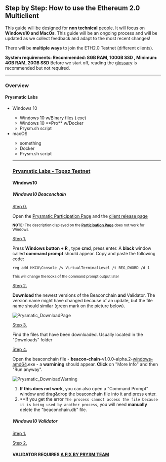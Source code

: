 ## Step by Step: How to use the Ethereum 2.0 Multiclient

This guide will be designed for **non technical** people. It will focus on **Windows10 and MacOs**. This guide will be an ongoing process and will be updated as we collect feedback and adapt to the most recent changes! 

There will be **multiple ways** to join the ETH2.0 Testnet (different clients).

**System requirements: Recommended: 8GB RAM, 100GB SSD , Minimum: 4GB RAM, 20GB SSD**
Before we start off, reading the [glossary](https://kb.beaconcha.in/glossary) is recommended but not required.

---

### Overview

#### Prysmatic Labs
<ul>
<li>Windows 10</li>
<ul>
<li>Windows 10 w/Binary files (.exe)</li>
<li>Windows 10 **Pro** w/Docker </li>
<li>Prysm.sh script</li>
</ul>
</li>
<li>macOS</li>
<ul>
<li> something </li>
<li>Docker </li>
<li>Prysm.sh script</li>
</ul> 

---
### [Prysmatic Labs - Topaz Testnet](https://prysmaticlabs.com/)

#### Windows10

##### Windows10 Beaconchain

<ins>Step 0.</ins> 

Open the [Prysmatic Participation Page](https://prylabs.net/participate) and the [client release page](https://github.com/prysmaticlabs/prysm/releases)

<sub> **NOTE:** The description displayed on the **[Participation Page](https://prylabs.net/participate)** does not work for Windows. </sub>

<ins>Step 1.</ins> 

Press **Windows button + R** , type **cmd**, press enter. A **black** window called **command prompt** should appear. Copy and paste the following code:

`reg add HKCU\Console /v VirtualTerminalLevel /t REG_DWORD /d 1`

<sub> This will change the looks of the command prompt output later </sub>

<ins>Step 2.</ins> 

**Download** the newest versions of the Beaconchain **and** Validator. The version name might have changed because of an update, but the file name should similar (green mark on the picture below).

![Prysmatic_DownloadPage](https://user-images.githubusercontent.com/26490734/79451678-33b69c80-7fe7-11ea-80c8-b92c75fbb937.png)

<ins>Step 3.</ins> 

Find the files that have been downloaded. Usually located in the "Downloads" folder

<ins>Step 4.</ins> 

Open the beaconchain file - **beacon-chain**-v1.0.0-alpha.2-<ins>windows-amd64</ins>.exe - a **warnining** should appear. **Click** on "More Info" and then "Run anyway".

![Prysmatic_DownloadWarning](https://user-images.githubusercontent.com/26490734/79451935-a1fb5f00-7fe7-11ea-875d-f443afe24b09.png)

1. **If this does not work**, you can also open a "Command Prompt" window and drag&drop the beaconchain file into it and press enter.
2. **If you get the error `The process cannot access the file because it is being used by another process`, you will need **manually** delete the "beaconchain.db" file.

##### Windows10 Validator

<ins>Step 1.</ins> 

<!-- Make sure to have the Validator File as desribed [here, <ins>Step 1 and 2.</ins>](https://github.com/Buttaa/eth2-knowledge-base/blob/howToMultiClient/howToMulticlient.md#windows10) -->

<ins>Step 2.</ins> 

<!-- Open the validator file - **validator**-v1.0.0-alpha.2-<ins>windows</ins>-amd64 -->

#### VALIDATOR REQUIRES [A FIX BY PRYSM TEAM](https://github.com/prysmaticlabs/prysm/issues/5456#issue-601128068)


